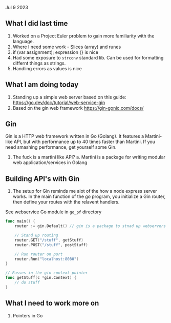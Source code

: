Jul 9 2023

## What I did last time
1. Worked on a Project Euler problem to gain more familiarity with the language.
2. Where I need some work - Slices (array) and runes
3. if (var assignment); expression {} is nice
4. Had some exposure to `strconv` standard lib. Can be used for formatting differnt
things as strings.
5. Handling errors as values is nice


## What I am doing today
1. Standing up a simple web server based on this guide: https://go.dev/doc/tutorial/web-service-gin
2. Based on the gin web framework https://gin-gonic.com/docs/

## Gin
Gin is a HTTP web framework written in Go (Golang). It features a Martini-like API, but with performance up to 40 times faster than Martini. If you need smashing performance, get yourself some Gin.
1. The fuck is a martini like API?
    a. Martini is a package for writing modular web application/services in Golang

## Building API's with Gin
1. The setup for Gin reminds me alot of the how a node express server works. In the main function of the go program, you initialize a Gin router, then define your routes with the relavent handlers.

See webservice Go module in `go_pf` directory


```go
func main() {
    router := gin.Default() // gin is a package to stnad up webservers

    // Stand up routing
    router.GET("/stuff", getStuff)
    router.POST("/stuff", postStuff)

    // Run router on port
    router.Run("localhost:8080")
}

// Passes in the gin context pointer
func getStuff(c *gin.Context) {
    // do stuff
}
```


## What I need to work more on
1. Pointers in Go 

